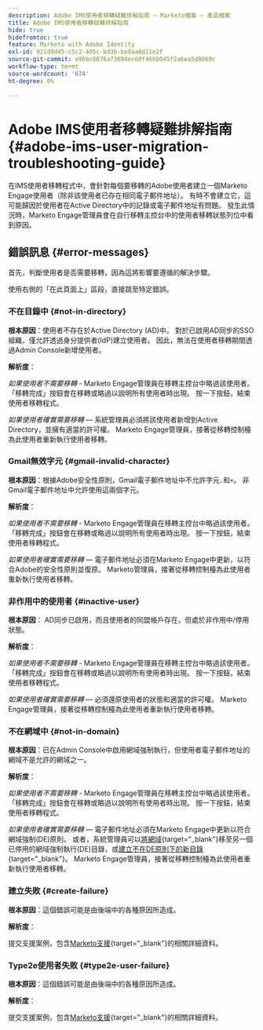 ```yaml
---
description: Adobe IMS使用者移轉疑難排解指南 — Marketo檔案 — 產品檔案
title: Adobe IMS使用者移轉疑難排解指南
hide: true
hidefromtoc: true
feature: Marketo with Adobe Identity
exl-id: 921d9d45-c5c2-405c-bd3b-be8aa6d11e2f
source-git-commit: e96bc8676a73694ec60f46bb045f2a6ea5d8069c
workflow-type: tm+mt
source-wordcount: '674'
ht-degree: 0%

---
```


# Adobe IMS使用者移轉疑難排解指南 {#adobe-ims-user-migration-troubleshooting-guide}

在IMS使用者移轉程式中，會針對每個要移轉的Adobe使用者建立一個Marketo Engage使用者（除非該使用者已存在相同電子郵件地址）。 有時不會建立它，這可能歸因於使用者在Active Directory中的記錄或電子郵件地址有問題。 發生此情況時，Marketo Engage管理員會在自行移轉主控台中的使用者移轉狀態列位中看到原因。

## 錯誤訊息 {#error-messages}

首先，判斷使用者是否需要移轉，因為這將影響要遵循的解決步驟。

使用右側的「在此頁面上」區段，直接跳至特定錯誤。

### 不在目錄中 {#not-in-directory}

**根本原因**：使用者不存在於Active Directory (AD)中。 對於已啟用AD同步的SSO組織，僅允許透過身分提供者(IdP)建立使用者。 因此，無法在使用者移轉期間透過Admin Console新增使用者。

**解析度**：

_如果使用者不需要移轉_ - Marketo Engage管理員在移轉主控台中略過該使用者。 「移轉完成」按鈕會在移轉或略過以說明所有使用者時出現。 按一下按鈕，結束使用者移轉程式。

_如果使用者確實需要移轉_ — 系統管理員必須將該使用者新增到Active Directory，並擁有適當的許可權。 Marketo Engage管理員，接著從移轉控制檯為此使用者重新執行使用者移轉。

### Gmail無效字元 {#gmail-invalid-character}

**根本原因**：根據Adobe安全性原則，Gmail電子郵件地址中不允許字元`.`和`+`。 非Gmail電子郵件地址中允許使用這兩個字元。

**解析度**：

_如果使用者不需要移轉_ - Marketo Engage管理員在移轉主控台中略過該使用者。 「移轉完成」按鈕會在移轉或略過以說明所有使用者時出現。 按一下按鈕，結束使用者移轉程式。

_如果使用者確實需要移轉_ — 電子郵件地址必須在Marketo Engage中更新，以符合Adobe的安全性原則並復原。 Marketo管理員，接著從移轉控制檯為此使用者重新執行使用者移轉。

### 非作用中的使用者 {#inactive-user}

**根本原因**： AD同步已啟用，而且使用者的同盟帳戶存在，但處於非作用中/停用狀態。

**解析度**：

_如果使用者不需要移轉_ - Marketo Engage管理員在移轉主控台中略過該使用者。 「移轉完成」按鈕會在移轉或略過以說明所有使用者時出現。 按一下按鈕，結束使用者移轉程式。

_如果使用者確實需要移轉_ — 必須還原使用者的狀態和適當的許可權。 Marketo Engage管理員，接著從移轉控制檯為此使用者重新執行使用者移轉。

### 不在網域中 {#not-in-domain}

**根本原因**：已在Admin Console中啟用網域強制執行，但使用者電子郵件地址的網域不是允許的網域之一。

**解析度**：

_如果使用者不需要移轉_ - Marketo Engage管理員在移轉主控台中略過該使用者。 「移轉完成」按鈕會在移轉或略過以說明所有使用者時出現。 按一下按鈕，結束使用者移轉程式。

_如果使用者確實需要移轉_ — 電子郵件地址必須在Marketo Engage中更新以符合網域強制(DE)原則。 或者，系統管理員可以[將網域](https://helpx.adobe.com/enterprise/using/manage-domains-directories.html#move-domains-across-directories){target="_blank"}移至另一個已停用的網域強制執行(DE)目錄，或[建立不在DE原則下的新目錄](https://helpx.adobe.com/tw/enterprise/using/set-up-identity.html){target="_blank"}。 Marketo Engage管理員，接著從移轉控制檯為此使用者重新執行使用者移轉。

### 建立失敗 {#create-failure}

**根本原因**：這個錯誤可能是由後端中的各種原因所造成。

**解析度**：

提交支援案例，包含[Marketo支援](https://nation.marketo.com/t5/support/ct-p/Support){target="_blank"}的相關詳細資料。

### Type2e使用者失敗 {#type2e-user-failure}

**根本原因**：這個錯誤可能是由後端中的各種原因所造成。

**解析度**：

提交支援案例，包含[Marketo支援](https://nation.marketo.com/t5/support/ct-p/Support){target="_blank"}的相關詳細資料。
